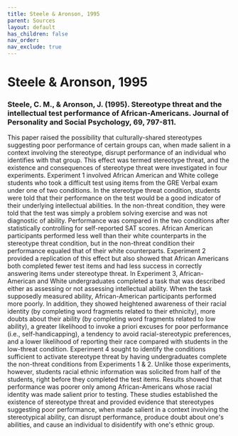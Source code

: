 ```yaml
---
title: Steele & Aronson, 1995
parent: Sources
layout: default
has_children: false
nav_order: 
nav_exclude: true
---
```


# Steele & Aronson, 1995

### Steele, C. M., & Aronson, J. (1995). Stereotype threat and the intellectual test performance of African-Americans. Journal of Personality and Social Psychology, 69, 797-811.

This paper raised the possibility that culturally-shared stereotypes suggesting poor performance of certain groups can, when made salient in a context involving the stereotype, disrupt performance of an individual who identifies with that group. This effect was termed stereotype threat, and the existence and consequences of stereotype threat were investigated in four experiments. Experiment 1 involved African American and White college students who took a difficult test using items from the GRE Verbal exam under one of two conditions. In the stereotype threat condition, students were told that their performance on the test would be a good indicator of their underlying intellectual abilities. In the non-threat condition, they were told that the test was simply a problem solving exercise and was not diagnostic of ability. Performance was compared in the two conditions after statistically controlling for self-reported SAT scores. African American participants performed less well than their white counterparts in the stereotype threat condition, but in the non-threat condition their performance equaled that of their white counterparts. Experiment 2 provided a replication of this effect but also showed that African Americans both completed fewer test items and had less success in correctly answering items under stereotype threat. In Experiment 3, African-American and White undergraduates completed a task that was described either as assessing or not assessing intellectual ability. When the task supposedly measured ability, African-American participants performed more poorly. In addition, they showed heightened awareness of their racial identity (by completing word fragments related to their ethnicity), more doubts about their ability (by completing word fragments related to low ability), a greater likelihood to invoke a priori excuses for poor performance (i.e., self-handicapping), a tendency to avoid racial-stereotypic preferences, and a lower likelihood of reporting their race compared with students in the low-threat condition. Experiment 4 sought to identify the conditions sufficient to activate stereotype threat by having undergraduates complete the non-threat conditions from Experiments 1 & 2. Unlike those experiments, however, students racial ethnic information was solicited from half of the students, right before they completed the test items. Results showed that performance was poorer only among African-Americans whose racial identity was made salient prior to testing. These studies established the existence of stereotype threat and provided evidence that stereotypes suggesting poor performance, when made salient in a context involving the stereotypical ability, can disrupt performance, produce doubt about one's abilities, and cause an individual to disidentify with one's ethnic group.
